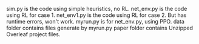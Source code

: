 sim.py is the code using simple heuristics, no RL.
net_env.py is the code using RL for case 1.
net_env1.py is the code using RL for case 2. But has runtime errors, won't work.
myrun.py is for net_env.py, using PPO.
data folder contains files generate by myrun.py
paper folder contains Unzipped Overleaf project files.

